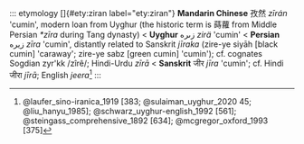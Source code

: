 ::: etymology
[]{#ety:ziran label="ety:ziran"} **Mandarin Chinese** 孜然 *zī​rán*
'cumin', modern loan from Uyghur (the historic term is 蒔蘿 from Middle
Persian *\*zīra* during Tang dynasty) \< **Uyghur** زىرە *zirä* 'cumin'
\< **Persian** زیره *zīra* 'cumin', distantly related to Sanskrit
*jīraka* (zire-ye siyāh \[black cumin\] 'caraway'; zire-ye sabz \[green
cumin\] 'cumin'); cf. cognates Sogdian zyr'kk /zîrê/; Hindi-Urdu *zīrā*
\< **Sanskrit** जीर *jīra* 'cumin'; cf. Hindi जीरा *jīrā*; English
*jeera*[^1]
:::

[^1]: @laufer_sino-iranica_1919 [383; @sulaiman_uyghur_2020
    45; @liu_hanyu_1985]; @schwarz_uyghur-english_1992 [561];
    @steingass_comprehensive_1892 [634]; @mcgregor_oxford_1993 [375]
